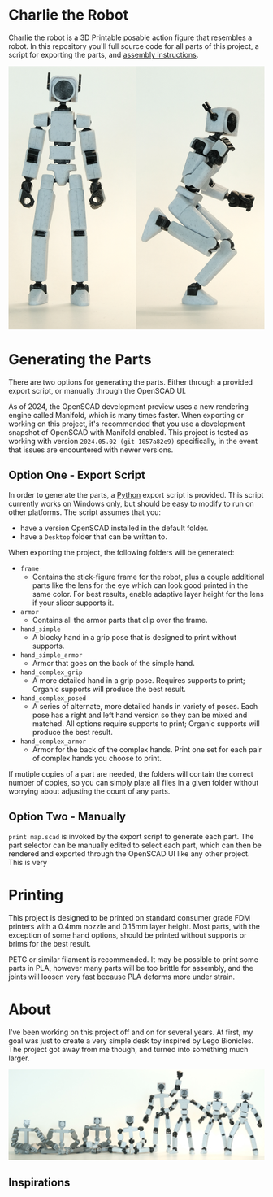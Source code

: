 # Charlie the Robot

Charlie the robot is a 3D Printable posable action figure that resembles a robot. In this repository you'll full source code for all parts of this project, a script for exporting the parts, and [assembly instructions](assembly/README.md).

![](images/main_image.png)

# Generating the Parts

There are two options for generating the parts. Either through a provided export script, or manually through the OpenSCAD UI.

As of 2024, the OpenSCAD development preview uses a new rendering engine called Manifold, which is many times faster. When exporting or working on this project, it's recommended that you use a development snapshot of OpenSCAD with Manifold enabled. This project is tested as working with version `2024.05.02 (git 1057a82e9)` specifically, in the event that issues are encountered with newer versions.

## Option One - Export Script

In order to generate the parts, a [Python](https://www.python.org/) export script is provided. This script currently works on Windows only, but should be easy to modify to run on other platforms. The script assumes that you:
* have a version OpenSCAD installed in the default folder.
* have a `Desktop` folder that can be written to.

When exporting the project, the following folders will be generated:
* `frame`
  * Contains the stick-figure frame for the robot, plus a couple additional parts like the lens for the eye which can look good printed in the same color. For best results, enable adaptive layer height for the lens if your slicer supports it.
* `armor`
  * Contains all the armor parts that clip over the frame.
* `hand_simple`
  * A blocky hand in a grip pose that is designed to print without supports.
* `hand_simple_armor`
  * Armor that goes on the back of the simple hand.
* `hand_complex_grip`
  * A more detailed hand in a grip pose. Requires supports to print; Organic supports will produce the best result.
* `hand_complex_posed`
  * A series of alternate, more detailed hands in variety of poses. Each pose has a right and left hand version so they can be mixed and matched. All options require supports to print; Organic supports will produce the best result.
* `hand_complex_armor`
  * Armor for the back of the complex hands. Print one set for each pair of complex hands you choose to print.

If mutiple copies of a part are needed, the folders will contain the correct number of copies, so you can simply plate all files in a given folder without worrying about adjusting the count of any parts.

## Option Two - Manually

`print map.scad` is invoked by the export script to generate each part. The part selector can be manually edited to select each part, which can then be rendered and exported through the OpenSCAD UI like any other project. This is very

# Printing

This project is designed to be printed on standard consumer grade FDM printers with a 0.4mm nozzle and 0.15mm layer height. Most parts, with the exception of some hand options, should be printed without supports or brims for the best result.

PETG or similar filament is recommended. It may be possible to print some parts in PLA, however many parts will be too brittle for assembly, and the joints will loosen very fast because PLA deforms more under strain.

# About

I've been working on this project off and on for several years. At first, my goal was just to create a very simple desk toy inspired by Lego Bionicles. The project got away from me though, and turned into something much larger.

![](images/progress.png)

## Inspirations



